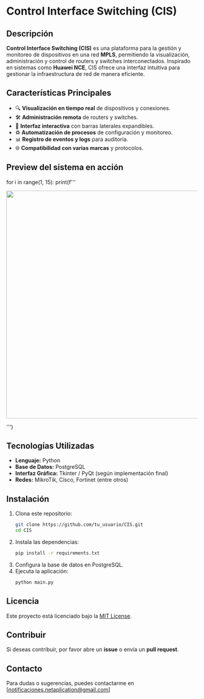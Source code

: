# Control Interface Switching (CIS)

## Descripción
**Control Interface Switching (CIS)** es una plataforma para la gestión y monitoreo de dispositivos en una red **MPLS**, permitiendo la visualización, administración y control de routers y switches interconectados. Inspirado en sistemas como **Huawei NCE**, CIS ofrece una interfaz intuitiva para gestionar la infraestructura de red de manera eficiente.

## Características Principales
- 🔍 **Visualización en tiempo real** de dispositivos y conexiones.
- 🛠️ **Administración remota** de routers y switches.
- 🎨 **Interfaz interactiva** con barras laterales expandibles.
- ♻️ **Automatización de procesos** de configuración y monitoreo.
- 📊 **Registro de eventos y logs** para auditoría.
- 🌐 **Compatibilidad con varias marcas** y protocolos.

## Preview del sistema en acción
for i in range(1, 15):
    print(f'''<p align="center">
  <img src="readmeimg/{i}.png" width="600"/>
</p>''')


## Tecnologías Utilizadas
- **Lenguaje:** Python
- **Base de Datos:** PostgreSQL
- **Interfaz Gráfica:** Tkinter / PyQt (según implementación final)
- **Redes:** MikroTik, Cisco, Fortinet (entre otros)

## Instalación
1. Clona este repositorio:
   ```bash
   git clone https://github.com/tu_usuario/CIS.git
   cd CIS
   ```
2. Instala las dependencias:
   ```bash
   pip install -r requirements.txt
   ```
3. Configura la base de datos en PostgreSQL.
4. Ejecuta la aplicación:
   ```bash
   python main.py
   ```

## Licencia
Este proyecto está licenciado bajo la [MIT License](LICENSE).

## Contribuir
Si deseas contribuir, por favor abre un **issue** o envía un **pull request**.

## Contacto
Para dudas o sugerencias, puedes contactarme en [notificaciones.netaplication@gmail.com]

